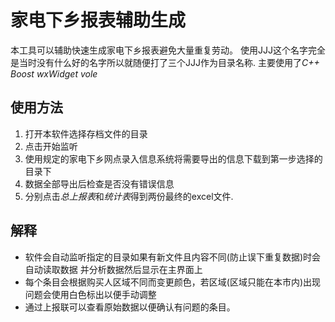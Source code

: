 家电下乡报表辅助生成
==============
本工具可以辅助快速生成家电下乡报表避免大量重复劳动。
使用JJJ这个名字完全是当时没有什么好的名字所以就随便打了三个JJJ作为目录名称.
主要使用了*C++* *Boost* *wxWidget* *vole*

使用方法
-------
1. 打开本软件选择存档文件的目录
2. 点击开始监听
3. 使用规定的家电下乡网点录入信息系统将需要导出的信息下载到第一步选择的目录下
4. 数据全部导出后检查是否没有错误信息
5. 分别点击*总上报表*和*统计表*得到两份最终的excel文件.


解释
--------
*   软件会自动监听指定的目录如果有新文件且内容不同(防止误下重复数据)时会自动读取数据
并分析数据然后显示在主界面上
*	每个条目会根据购买人区域不同而变更颜色，若区域(区域只能在本市内)出现问题会使用白色标出以便手动调整
*	通过上报联可以查看原始数据以便确认有问题的条目。
